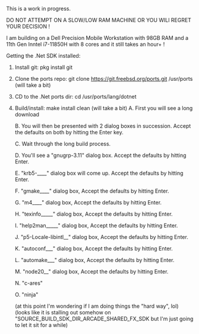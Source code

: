 This is a work in progress.

DO NOT ATTEMPT ON A SLOW/LOW RAM MACHINE OR YOU WILl REGRET YOUR DECISION !

I am building on a Dell Precision Mobile Workstation with 98GB RAM and a 11th Gen Inntel i7-11850H with 8 cores and it still takes an hour+ !

Getting the .Net SDK installed:

1. Install git:   pkg install git
2. Clone the ports repo:   git clone https://git.freebsd.org/ports.git /usr/ports  (will take a bit)
4. CD to the .Net ports dir:  cd /usr/ports/lang/dotnet
5. Build/install:  make install clean (will take a bit)
   A. First you will see a long download
   
   B. You will then be presented with 2 dialog boxes in succession. Accept the defaults on both by hitting the Enter key.
   
   C. Wait through the long build process.
   
   D. You'll see a "gnugrp-3.11" dialog box.  Accept the defaults by hitting Enter.
   
   E. "krb5-____" dialog box will come up. Accept the defaults by hitting Enter.
   
   F. "gmake____" dialog box, Accept the defaults by hitting Enter.
   
   G. "m4____" dialog box, Accept the defaults by hitting Enter.
   
   H. "texinfo_____"  dialog box, Accept the defaults by hitting Enter.
   
   I. "help2man_____"  dialog box, Accept the defaults by hitting Enter.
   
   J. "p5-Locale-libintl__" dialog box, Accept the defaults by hitting Enter.
   
   K. "autoconf___"  dialog box, Accept the defaults by hitting Enter.
   
   L. "automake___" dialog box, Accept the defaults by hitting Enter.
   
   M. "node20__" dialog box, Accept the defaults by hitting Enter.
   
   N. "c-ares"
   
   O. "ninja"
   
   (at this point I'm wondering if I am doing things the "hard way", lol)
   (looks like it is stalling out somehow on "SOURCE_BUILD_SDK_DIR_ARCADE_SHARED_FX_SDK  but I'm just going to let it sit for a while)
   
